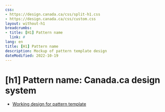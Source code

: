 ```yaml
---
css:
- https://design.canada.ca/css/split-h1.css
- https://design.canada.ca/css/custom.css
layout: without-h1
breadcrumbs:
- title: [H1] Pattern name
  link: #
lang: en
title: [H1] Pattern name
description: Mockup of pattern template design 
dateModified: 2022-10-19
---
```





 <h1 property="name" id="wb-cont" dir="ltr"><span class="stacked"><span>[h1] Pattern name: <span>Canada.ca design system</span></span></h1>
<ul class="mrgn-tp-lg">
  <li><a href="dst-01-en.html">Working design for pattern template</a></li>

</ul>  
